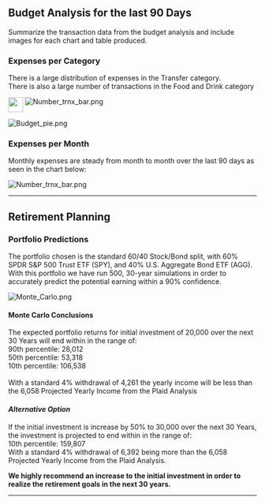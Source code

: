 ## Budget Analysis for the last 90 Days
Summarize the transaction data from the budget analysis and include images for each chart and table produced.

### Expenses per Category
There is a large distribution of expenses in the Transfer category.  </br>
There is also a large number of transactions in the Food and Drink category </br>

<img src=./Images/Expenses_per_cat.png height="30px" align="top"> ![Number_trnx_bar.png](./Images/Number_trnx_bar.png)

![Budget_pie.png](./Images/Budget_pie.png) 

### Expenses per Month
Monthly expenses are steady from month to month over the last 90 days as seen in the chart below:

![Number_trnx_bar.png](./Images/Expenses_month_bar.png)

---

## **Retirement Planning**


### **Portfolio Predictions**

The portfolio chosen is the standard 60/40 Stock/Bond split, with 60% SPDR S&P 500 Trust ETF (SPY), and 40% U.S. Aggregate Bond ETF (AGG).  With this portfolio we have run 500, 30-year simulations in order to accurately predict  the potential earning within a 90% confidence.

![Monte_Carlo.png](./Images/Monte_Carlo.png)

#### **Monte Carlo Conclusions**

The expected portfolio returns for initial investment of 20,000 over the next 30 Years will end within in the range of: </br>
90th percentile: 28,012 </br>
50th percentile: 53,318  </br>
10th percentile: 106,538 </br>
</br>
With a standard 4% withdrawal of 4,261 the yearly income will be less than the 6,058 Projected Yearly Income from the Plaid Analysis

#### *Alternative Option*
If the initial investment is increase by 50% to 30,000 over the next 30 Years, the investment is projected to end within in the range of:</br>
10th percentile: 159,807</br>
With a standard 4% withdrawal of 6,392 being more than the 6,058 Projected Yearly Income from the Plaid Analysis.

**We highly recommend an increase to the initial investment in order to realize the retirement goals in the next 30 years.**

---